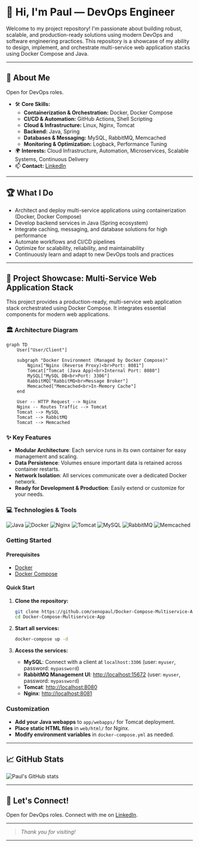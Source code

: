 # 👋 Hi, I'm Paul — DevOps Engineer

Welcome to my project repository! I'm passionate about building robust, scalable, and production-ready solutions using modern DevOps and software engineering practices. This repository is a showcase of my ability to design, implement, and orchestrate multi-service web application stacks using Docker Compose and Java.

---

## 🚀 About Me

Open for DevOps roles.

- 🛠️ **Core Skills:**
  - **Containerization & Orchestration:** Docker, Docker Compose
  - **CI/CD & Automation:** GitHub Actions, Shell Scripting
  - **Cloud & Infrastructure:** Linux, Nginx, Tomcat
  - **Backend:** Java, Spring
  - **Databases & Messaging:** MySQL, RabbitMQ, Memcached
  - **Monitoring & Optimization:** Logback, Performance Tuning
- 🌍 **Interests:** Cloud Infrastructure, Automation, Microservices, Scalable Systems, Continuous Delivery
- 📫 **Contact:** [LinkedIn](https://www.linkedin.com/in/senopaul/)

---

## 🏆 What I Do

- Architect and deploy multi-service applications using containerization (Docker, Docker Compose)
- Develop backend services in Java (Spring ecosystem)
- Integrate caching, messaging, and database solutions for high performance
- Automate workflows and CI/CD pipelines
- Optimize for scalability, reliability, and maintainability
- Continuously learn and adapt to new DevOps tools and practices

---

## 📂 Project Showcase: Multi-Service Web Application Stack

This project provides a production-ready, multi-service web application stack orchestrated using Docker Compose. It integrates essential components for modern web applications.

### 🏛️ Architecture Diagram

```mermaid
graph TD
    User["User/Client"]
    
    subgraph "Docker Environment (Managed by Docker Compose)"
        Nginx["Nginx (Reverse Proxy)<br>Port: 8081"]
        Tomcat["Tomcat (Java App)<br>Internal Port: 8080"]
        MySQL["MySQL DB<br>Port: 3306"]
        RabbitMQ["RabbitMQ<br>Message Broker"]
        Memcached["Memcached<br>In-Memory Cache"]
    end

    User -- HTTP Request --> Nginx
    Nginx -- Routes Traffic --> Tomcat
    Tomcat --> MySQL
    Tomcat --> RabbitMQ
    Tomcat --> Memcached
```

### ✨ Key Features
- **Modular Architecture**: Each service runs in its own container for easy management and scaling.
- **Data Persistence**: Volumes ensure important data is retained across container restarts.
- **Network Isolation**: All services communicate over a dedicated Docker network.
- **Ready for Development & Production**: Easily extend or customize for your needs.

### 💻 Technologies & Tools

![Java](https://img.shields.io/badge/Java-ED8B00?style=for-the-badge&logo=openjdk&logoColor=white) ![Docker](https://img.shields.io/badge/Docker-2496ED?style=for-the-badge&logo=docker&logoColor=white) ![Nginx](https://img.shields.io/badge/Nginx-009639?style=for-the-badge&logo=nginx&logoColor=white) ![Tomcat](https://img.shields.io/badge/Tomcat-F8DC75?style=for-the-badge&logo=apache-tomcat&logoColor=black) ![MySQL](https://img.shields.io/badge/MySQL-4479A1?style=for-the-badge&logo=mysql&logoColor=white) ![RabbitMQ](https://img.shields.io/badge/RabbitMQ-FF6600?style=for-the-badge&logo=rabbitmq&logoColor=white) ![Memcached](https://img.shields.io/badge/Memcached-222222?style=for-the-badge&logoColor=white)

### Getting Started

#### Prerequisites

- [Docker](https://www.docker.com/products/docker-desktop)
- [Docker Compose](https://docs.docker.com/compose/)

#### Quick Start

1. **Clone the repository:**
   ```sh
   git clone https://github.com/senopaul/Docker-Compose-Multiservice-App.git
   cd Docker-Compose-Multiservice-App
   ```

2. **Start all services:**
   ```sh
   docker-compose up -d
   ```

3. **Access the services:**
   - **MySQL**: Connect with a client at `localhost:3306` (user: `myuser`, password: `mypassword`)
   - **RabbitMQ Management UI**: [http://localhost:15672](http://localhost:15672) (user: `myuser`, password: `mypassword`)
   - **Tomcat**: [http://localhost:8080](http://localhost:8080)
   - **Nginx**: [http://localhost:8081](http://localhost:8081)

### Customization

- **Add your Java webapps** to `app/webapps/` for Tomcat deployment.
- **Place static HTML files** in `web/html/` for Nginx.
- **Modify environment variables** in `docker-compose.yml` as needed.

---

## 📈 GitHub Stats

![Paul's GitHub stats](https://github-readme-stats.vercel.app/api?username=senopaul&show_icons=true&hide_title=true)

---

## 🤝 Let's Connect!

Open for DevOps roles. Connect with me on [LinkedIn](https://www.linkedin.com/in/senopaul/).

---

> _Thank you for visiting!_

---




